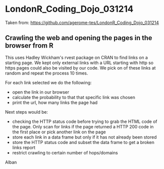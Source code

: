 LondonR_Coding_Dojo_031214
==========================

Taken from: https://github.com/agerome-tes/LondonR_Coding_Dojo_031214

Crawling the web and opening the pages in the browser from R
------------------------------------------------------------

This uses Hadley Wickham's rvest package on CRAN to find links on a starting page. We kept only external links with a URL starting with http so https pages could also be visited by our code. We pick on of these links at random and repeat the process 10 times.

For each link selected we do the following:
* open the link in our browser
* calculate the probability to that that specific link was chosen
* print the url, how many links the page had

Next steps would be:
* checking the HTTP status code before trying to grab the HTML code of the page. Only scan for links if the page returned a HTTP 200 code in the first place or pick another link on the page
* store each link in a data frame but only if it has not already been stored
* store the HTTP status code and subset the data frame to get a broken links report
* restrict crawling to certain number of hops/domains

Alban

